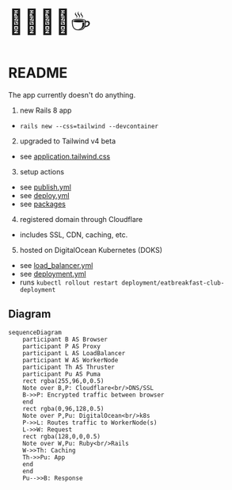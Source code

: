 <div style="font-size:3rem;">
🥓🧇🥞🍳☕
</div>

# README

The app currently doesn't do anything.

1. new Rails 8 app
  - `rails new --css=tailwind --devcontainer`
2. upgraded to Tailwind v4 beta
  - see [application.tailwind.css](/app/assets/stylesheets/application.tailwind.css)
3. setup actions
  - see [publish.yml](/.github/workflows/publish.yml)
  - see [deploy.yml](/.github/workflows/deploy.yml)
  - see [packages](/pkgs/container/eatbreakfast.club)
4. registered domain through Cloudflare
  - includes SSL, CDN, caching, etc.
5. hosted on DigitalOcean Kubernetes (DOKS)
  - see [load_balancer.yml](/config/kube/load_balancer.yml)
  - see [deployment.yml](/config/kube/deployment.yml)
  - runs `kubectl rollout restart deployment/eatbreakfast-club-deployment`

## Diagram

```mermaid
sequenceDiagram
    participant B AS Browser
    participant P AS Proxy
    participant L AS LoadBalancer
    participant W AS WorkerNode
    participant Th AS Thruster
    participant Pu AS Puma
    rect rgba(255,96,0,0.5)
    Note over B,P: Cloudflare<br/>DNS/SSL
    B->>P: Encrypted traffic between browser
    end
    rect rgba(0,96,128,0.5)
    Note over P,Pu: DigitalOcean<br/>k8s
    P->>L: Routes traffic to WorkerNode(s)
    L->>W: Request
    rect rgba(128,0,0,0.5)
    Note over W,Pu: Ruby<br/>Rails
    W->>Th: Caching
    Th->>Pu: App
    end
    end
    Pu-->>B: Response
```
